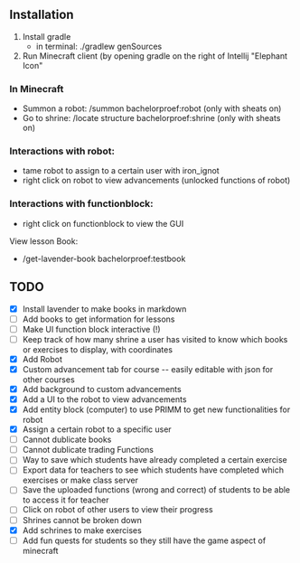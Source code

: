 ## Installation
1. Install gradle
    - in terminal: ./gradlew genSources
2. Run Minecraft client (by opening gradle on the right of Intellij "Elephant Icon"


### In Minecraft 
- Summon a robot: /summon bachelorproef:robot (only with sheats on)
- Go to shrine: /locate structure bachelorproef:shrine (only with sheats on)



### Interactions with robot: 
- tame robot to assign to a certain user with iron_ignot
- right click on robot to view advancements (unlocked functions of robot)

### Interactions with functionblock:
- right click on functionblock to view the GUI 

View lesson Book:
- /get-lavender-book bachelorproef:testbook


## TODO 
- [x] Install lavender to make books in markdown 
- [ ] Add books to get information for lessons
- [ ] Make UI function block interactive (!)
- [ ] Keep track of how many shrine a user has visited to know which books or exercises to display, with coordinates 
- [x] Add Robot
- [x] Custom advancement tab for course -- easily editable with json for other courses
- [x] Add background to custom advancements 
- [x] Add a UI to the robot to view advancements
- [x] Add entity block (computer) to use PRIMM to get new functionalities for robot
- [x] Assign a certain robot to a specific user 
- [ ] Cannot dublicate books 
- [ ] Cannot dublicate trading Functions 
- [ ] Way to save which students have already completed a certain exercise
- [ ] Export data for teachers to see which students have completed which exercises or make class server 
- [ ] Save the uploaded functions (wrong and correct) of students to be able to access it for teacher 
- [ ] Click on robot of other users to view their progress
- [ ] Shrines cannot be broken down
- [x] Add schrines to make exercises 
- [ ] Add fun quests for students so they still have the game aspect of minecraft
